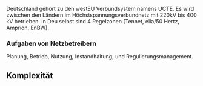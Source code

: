 Deutschland gehört zu den westEU Verbundsystem namens UCTE. Es wird zwischen den Ländern im Höchstspannungsverbundnetz mit 220kV bis 400 kV betrieben.
In Deu selbst sind 4 Regelzonen (Tennet, elia/50 Hertz, Amprion, EnBW).

### Aufgaben von Netzbetreibern
Planung, Betrieb, Nutzung, Instandhaltung, und Regulierungsmanagement.

## Komplexität
